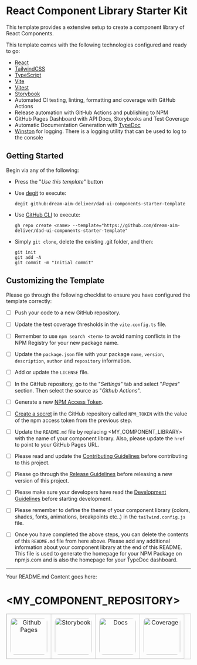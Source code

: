 # React Component Library Starter Kit

This template provides a extensive setup to create a component library of React Components.

This template comes with the following technologies configured and ready to go:
- [React](https://reactjs.org/)
- [TailwindCSS](https://tailwindcss.com/)
- [TypeScript](https://www.typescriptlang.org/)
- [Vite](https://vitejs.dev/)
- [Vitest](https://vitest.dev/)
- [Storybook](https://storybook.js.org/)
- Automated CI testing, linting, formatting and coverage with GitHub Actions
- Release automation with GitHub Actions and publishing to NPM
- GitHub Pages Dashboard with API Docs, Storybooks and Test Coverage
- Automatic Documentation Generation with [TypeDoc](https://typedoc.org/)
- [Winston](https://github.com/winstonjs/winston) for logging. There is a logging utility that can be used to log to the console

## Getting Started

Begin via any of the following:

- Press the "*Use this template*" button

- Use [degit](https://github.com/Rich-Harris/degit) to execute: 

    ```
    degit github:dream-aim-deliver/dad-ui-components-starter-template
    ```
    
- Use [GitHub CLI](https://cli.github.com/) to execute: 

    ```
    gh repo create <name> --template="https://github.com/dream-aim-deliver/dad-ui-components-starter-template"
    ```
    
- Simply `git clone`, delete the existing .git folder, and then:

    ```
    git init
    git add -A
    git commit -m "Initial commit"
    ````

## Customizing the Template

Please go through the following checklist to ensure you have configured the template correctly:

- [ ] Push your code to a new GitHub repository.
- [ ] Update the test coverage thresholds in the `vite.config.ts` file.
- [ ] Remember to use `npm search <term>` to avoid naming conflicts in the NPM Registry for your new package name.
- [ ] Update the `package.json` file with your package `name`, `version`, `description`, `author` and `repository` information.
- [ ] Add or update the `LICENSE` file.
- [ ] In the GitHub repository, go to the "*Settings*" tab and select "*Pages*" section. Then select the source as "*Github Actions*".
- [ ] Generate a new [NPM Access Token](https://docs.npmjs.com/creating-and-viewing-access-tokens).
- [ ] [Create a secret](https://docs.github.com/en/actions/security-guides/using-secrets-in-github-actions#creating-secrets-for-a-repository) in the GitHub repository called `NPM_TOKEN` with the value of the npm access token from the previous step.
- [ ] Update the `README.md` file by replacing <MY_COMPONENT_LIBRARY> with the name of your component library. Also, please update the `href` to point to your GitHub Pages URL.
- [ ] Please read and update the [Contributing Guidelines](./CONTRIBUTING.md) before contributing to this project.
- [ ] Please go through the [Release Guidelines](./RELEASE_GUIDELINES.md) before releasing a new version of this project.
- [ ] Please make sure your developers have read the [Development Guidelines](./DEVELOPMENT_GUIDELINES.md) before starting development.
- [ ] Please remember to define the theme of your component library (colors, shades, fonts, animations, breakpoints etc..) in the `tailwind.config.js` file.
- [ ] Once you have completed the above steps, you can delete the contents of this `README.md` file from here above. Please add any additional information about your component library at the end of this README. This file is used to generate the homepage for your NPM Package on npmjs.com and is also the homepage for your TypeDoc dashboard.


---
Your README.md Content goes here:

# <MY_COMPONENT_REPOSITORY>

<div style="text-align:center;">

<table style="border:1px solid #ccc; border-collapse: collapse; width:100%;">
  <tr>
    <td style="padding:10px; border:1px solid #ccc; text-align:center;">
      <a href="https://dream-aim-deliver.github.io/dad-ui-components-starter-template/">
        <img src="https://bischrob.github.io/images/githubpages/githubpages.jpeg" alt="Github Pages" width="100px" style="border-radius: 10px;">
      </a>
    </td>
    <td style="padding:10px; border:1px solid #ccc; text-align:center;">
      <a href="https://dream-aim-deliver.github.io/dad-ui-components-starter-template/storyook">
        <img src="https://storybook.js.org/images/logos/icon-storybook.png" alt="Storybook" width="100px" style="border-radius: 10px;">
      </a>
    </td>
    <td style="padding:10px; border:1px solid #ccc; text-align:center;">
      <a href="https://dream-aim-deliver.github.io/dad-ui-components-starter-template/docs">
        <img src="https://user-images.githubusercontent.com/21266147/101224549-386fb400-368f-11eb-8390-6db2ecd1fe61.png" alt="Docs" height="100px" style="border-radius: 10px;">
      </a>
    </td>
    <td style="padding:10px; border:1px solid #ccc; text-align:center;">
      <a href="https://dream-aim-deliver.github.io/dad-ui-components-starter-template/coverage">
        <img src="https://vitest.dev/logo.svg" alt="Coverage" width="100px" height="100px" style="border-radius: 10px;">
      </a>
    </td>
  </tr>
</table>
</div>